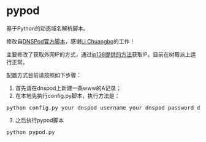 pypod
=====

基于Python的动态域名解析脚本。

修改自[DNSPod官方脚本][0]，感谢[Li Chuangbo][1]的工作！

主要修改了获取外网IP的方式，通过[ip138提供的方法][2]获取IP。目前在树莓派上运行正常。

配置方式目前请按照如下步骤：

1. 首先请在dnspod上新建一条www的A记录；
2. 在本地先执行config.py脚本，执行方法是：
<pre>
python config.py your_dnspod_username your_dnspod_password domain 
</pre>
3. 之后执行pypod脚本
<pre>
python pypod.py
</pre>

[0]: https://gist.github.com/chuangbo/833369
[1]: https://github.com/chuangbo
[2]: http://iframe.ip138.com/ic.asp
